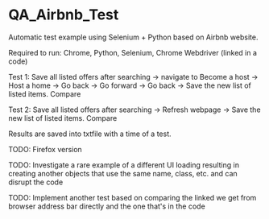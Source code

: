 # QA_Airbnb_Test
Automatic test example using Selenium + Python based on Airbnb website.

Required to run: Chrome, Python, Selenium, Chrome Webdriver (linked in a code)

Test 1: Save all listed offers after searching -> navigate to Become a host -> Host a home -> Go back -> Go forward -> Go back -> Save the new list of listed items. Compare

Test 2: Save all listed offers after searching -> Refresh webpage -> Save the new list of listed items. Compare

Results are saved into txtfile with a time of a test.

TODO: Firefox version

TODO: Investigate a rare example of a different UI loading resulting in creating another objects that use the same name, class, etc. and can disrupt the code

TODO: Implement another test based on comparing the linked we get from browser address bar directly and the one that's in the code
